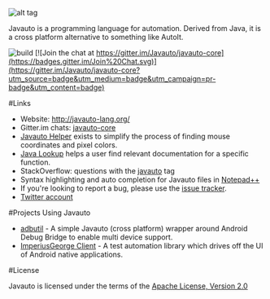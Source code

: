 ![alt tag](https://cloud.githubusercontent.com/assets/3797402/12889666/c396826e-ce5e-11e5-8637-7b942d31dcfe.png)

Javauto is a programming language for automation. Derived from Java, it is a cross platform alternative to something like AutoIt.

![build](https://travis-ci.org/Javauto/javauto-core.svg) [![Join the chat at https://gitter.im/Javauto/javauto-core](https://badges.gitter.im/Join%20Chat.svg)](https://gitter.im/Javauto/javauto-core?utm_source=badge&utm_medium=badge&utm_campaign=pr-badge&utm_content=badge)

#Links

* Website: http://javauto-lang.org/
* Gitter.im chats: [javauto-core](https://gitter.im/Javauto/javauto-core?utm_source=badge&utm_medium=badge&utm_campaign=pr-badge&utm_content=badge#) 
* [Javauto Helper](https://github.com/Javauto/javauto-helper) exists to simplify the process of finding mouse coordinates and pixel colors. 
* [Java Lookup](https://github.com/Javauto/javauto-lookup) helps a user find relevant documentation for a specific function. 
* StackOverflow: questions with the [javauto](http://stackoverflow.com/questions/tagged/javauto) tag
* Syntax highlighting and auto completion for Javauto files in [Notepad++](https://github.com/Javauto/javauto-notepad-plusplus) 
* If you're looking to report a bug, please use the [issue tracker](https://github.com/Javauto/javauto-core/issues).
* [Twitter account](https://twitter.com/_Javauto)

#Projects Using Javauto

* [adbutil](https://github.com/ohtejera/adbutil) - A simple Javauto (cross platform) wrapper around Android Debug Bridge to enable multi device support. 
* [ImperiusGeorge Client](https://github.com/ohtejera/JavautoImperiusGeorge) - A test automation library which drives off the UI of Android native applications.



#License

Javauto is licensed under the terms of the [Apache License, Version 2.0](http://www.apache.org/licenses/LICENSE-2.0.html)
